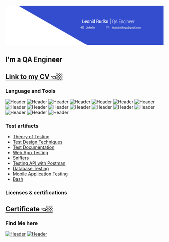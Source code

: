 [![Header](https://github.com/onlyomu/onlyomu/blob/main/assets/23.png)](https://www.linkedin.com/in/)
## I'm a QA Engineer

[Link to my CV 👈🏼](https://google.com/)
--

### Language and Tools
![Header](https://img.shields.io/badge/Trello-090909?style=for-the-badge&logo=trello&logoColor=136be1)
![Header](https://img.shields.io/badge/Postman-090909?style=for-the-badge&logo=postman&logoColor=f76935)
![Header](https://img.shields.io/badge/Swagger-090909?style=for-the-badge&logo=swagger&logoColor=7ede2b)
![Header](https://img.shields.io/badge/Github-090909?style=for-the-badge&logo=github&logoColor=8cc4d7)
![Header](https://img.shields.io/badge/Figma-090909?style=for-the-badge&logo=figma&logoColor=7d5fa6)
![Header](https://img.shields.io/badge/VirtualBox-090909?style=for-the-badge&logo=virtualbox&logoColor=f7f7f7)
![Header](https://img.shields.io/badge/MySQL-090909?style=for-the-badge&logo=mysql&logoColor=00618a)
![Header](https://img.shields.io/badge/DevTools-090909?style=for-the-badge&logo=googlechrome&logoColor=2674f2)
![Header](https://img.shields.io/badge/Jira-090909?style=for-the-badge&logo=Jira&logoColor=2674f2)
![Header](https://img.shields.io/badge/AndroidStudio-090909?style=for-the-badge&logo=androidstudio&logoColor=3ad07d)
![Header](https://img.shields.io/badge/Xcode-090909?style=for-the-badge&logo=xcode&logoColor=4aa73c)
![Header](https://img.shields.io/badge/VisualStudioCode-090909?style=for-the-badge&logo=visualstudiocode&logoColor=4aa73c)
![Header](https://img.shields.io/badge/TestRail-090909?style=for-the-badge&logo=testrail&logoColor=4aa73c)
![Header](https://img.shields.io/badge/Fiddler-090909?style=for-the-badge&logo=fiddler&logoColor=8cc4d7)
![Header](https://img.shields.io/badge/CharlesProxy-090909?style=for-the-badge&logo=charlesproxy&logoColor=8cc4d7)
![Header](https://img.shields.io/badge/Qase-090909?style=for-the-badge&logo=qase&logoColor=0074d0)
![Header](https://img.shields.io/badge/YouTrack-090909?style=for-the-badge&logo=youtrack&logoColor=4aa73c)

### Test artifacts

- [Theory of Testing](https://github.com/)
- [Test Design Techniques](https://github.com/)
- [Test Documentation](https://github.com/)
- [Web App Testing](https://github.com/)
- [Sniffers](https://github.com/)
- [Testing API with Postman](https://github.com/)
- [Database Testing](https://github.com/)
- [Mobile Application Testing](https://github.com/)
- [Bash](https://github.com/)

### Licenses & certifications

[Certificate 👈🏼](https://disk.yandex.ru/i/XMe1oXC8q-gQ_g)
--

### Find Me here

[![Header](https://img.shields.io/badge/Telegram-090909?style=for-the-badge&logo=telegram&logoColor=31a5db)](https://t.me/omutop)
[![Header](https://img.shields.io/badge/Linkedin-090909?style=for-the-badge&logo=linkedin&logoColor=0073b1)](https://www.linkedin.com/)

